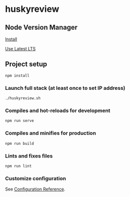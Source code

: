 # huskyreview

## Node Version Manager
[Install](https://github.com/nvm-sh/nvm#manual-install)

[Use Latest LTS](https://github.com/nvm-sh/nvm#long-term-support)

## Project setup
```
npm install
```

### Launch full stack (at least once to set IP address)
```
./huskyreview.sh
```

### Compiles and hot-reloads for development
```
npm run serve
```

### Compiles and minifies for production
```
npm run build
```

### Lints and fixes files
```
npm run lint
```

### Customize configuration
See [Configuration Reference](https://cli.vuejs.org/config/).
